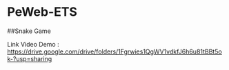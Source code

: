 # PeWeb-ETS

##Snake Game

Link Video Demo : https://drive.google.com/drive/folders/1Fgrwies1QgWV1vdkfJ6h6u81tBBt5ok-?usp=sharing

